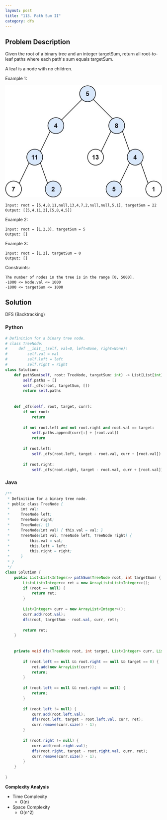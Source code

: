 ```yaml
---
layout: post
title: "113. Path Sum II"
category: dfs
---
```



## Problem Description

Given the root of a binary tree and an integer targetSum, return all root-to-leaf paths where each path's sum equals targetSum.

A leaf is a node with no children.

Example 1:

![](https://raw.githubusercontent.com/Zhenye-Na/img-hosting-picgo/master/img/pathsumii1.jpg)

```
Input: root = [5,4,8,11,null,13,4,7,2,null,null,5,1], targetSum = 22
Output: [[5,4,11,2],[5,8,4,5]]
```

Example 2:

```
Input: root = [1,2,3], targetSum = 5
Output: []
```

Example 3:

```
Input: root = [1,2], targetSum = 0
Output: []
```

Constraints:

```
The number of nodes in the tree is in the range [0, 5000].
-1000 <= Node.val <= 1000
-1000 <= targetSum <= 1000
```

## Solution

DFS (Backtracking)


### Python


```python
# Definition for a binary tree node.
# class TreeNode:
#     def __init__(self, val=0, left=None, right=None):
#         self.val = val
#         self.left = left
#         self.right = right
class Solution:
    def pathSum(self, root: TreeNode, targetSum: int) -> List[List[int]]:
        self.paths = []
        self._dfs(root, targetSum, [])
        return self.paths


    def _dfs(self, root, target, curr):
        if not root:
            return

        if not root.left and not root.right and root.val == target:
            self.paths.append(curr[:] + [root.val])
            return

        if root.left:
            self._dfs(root.left, target - root.val, curr + [root.val])

        if root.right:
            self._dfs(root.right, target - root.val, curr + [root.val])

```


### Java

```java
/**
 * Definition for a binary tree node.
 * public class TreeNode {
 *     int val;
 *     TreeNode left;
 *     TreeNode right;
 *     TreeNode() {}
 *     TreeNode(int val) { this.val = val; }
 *     TreeNode(int val, TreeNode left, TreeNode right) {
 *         this.val = val;
 *         this.left = left;
 *         this.right = right;
 *     }
 * }
 */
class Solution {
    public List<List<Integer>> pathSum(TreeNode root, int targetSum) {
        List<List<Integer>> ret = new ArrayList<List<Integer>>();
        if (root == null) {
            return ret;
        }

        List<Integer> curr = new ArrayList<Integer>();
        curr.add(root.val);
        dfs(root, targetSum - root.val, curr, ret);

        return ret;
    }


    private void dfs(TreeNode root, int target, List<Integer> curr, List<List<Integer>> ret) {

        if (root.left == null && root.right == null && target == 0) {
            ret.add(new ArrayList(curr));
            return;
        }

        if (root.left == null && root.right == null) {
            return;
        }

        if (root.left != null) {
            curr.add(root.left.val);
            dfs(root.left, target - root.left.val, curr, ret);
            curr.remove(curr.size() - 1);
        }

        if (root.right != null) {
            curr.add(root.right.val);
            dfs(root.right, target - root.right.val, curr, ret);
            curr.remove(curr.size() - 1);
        }
    }

}
```

**Complexity Analysis**

- Time Complexity
  - O(n)
- Space Complexity
  - O(n^2)

